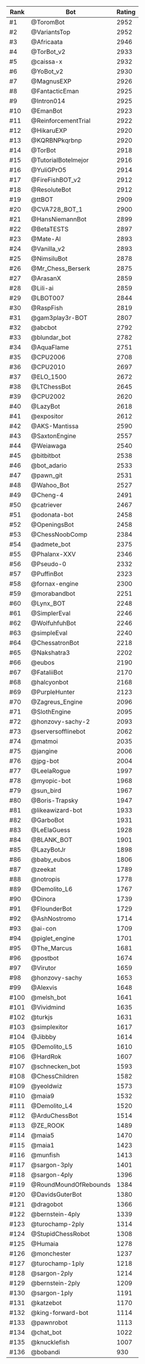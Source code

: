 Rank|Bot|Rating
---|---|---
#1|@ToromBot|2952
#2|@VariantsTop|2952
#3|@Africaata|2946
#4|@TorBot_v2|2933
#5|@caissa-x|2932
#6|@YoBot_v2|2930
#7|@MagnusEXP|2926
#8|@FantacticEman|2925
#9|@Intron014|2925
#10|@EmanBot|2923
#11|@ReinforcementTrial|2922
#12|@HikaruEXP|2920
#13|@KQRBNPkqrbnp|2920
#14|@TorBot|2918
#15|@TutorialBotelmejor|2916
#16|@YuliGPrO5|2914
#17|@FireFishBOT_v2|2912
#18|@ResoluteBot|2912
#19|@ttBOT|2909
#20|@CVA728_BOT_1|2900
#21|@HansNiemannBot|2899
#22|@BetaTESTS|2897
#23|@Mate-AI|2893
#24|@Vanilla_v2|2893
#25|@NimsiluBot|2878
#26|@Mr_Chess_Berserk|2875
#27|@ArasanX|2859
#28|@Lili-ai|2859
#29|@LBOT007|2844
#30|@RaspFish|2819
#31|@gam3play3r-BOT|2807
#32|@abcbot|2792
#33|@blundar_bot|2782
#34|@AquaFlame|2751
#35|@CPU2006|2708
#36|@CPU2010|2697
#37|@ELO_1500|2672
#38|@LTChessBot|2645
#39|@CPU2002|2620
#40|@LazyBot|2618
#41|@expositor|2612
#42|@AKS-Mantissa|2590
#43|@SaxtonEngine|2557
#44|@Weiawaga|2540
#45|@bitbitbot|2538
#46|@bot_adario|2533
#47|@pawn_git|2531
#48|@Wahoo_Bot|2527
#49|@Cheng-4|2491
#50|@catriever|2467
#51|@odonata-bot|2458
#52|@OpeningsBot|2458
#53|@ChessNoobComp|2384
#54|@admete_bot|2375
#55|@Phalanx-XXV|2346
#56|@Pseudo-0|2332
#57|@PuffinBot|2323
#58|@fornax-engine|2300
#59|@morabandbot|2251
#60|@Lynx_BOT|2248
#61|@SimplerEval|2246
#62|@WolfuhfuhBot|2246
#63|@simpleEval|2240
#64|@ChessatronBot|2218
#65|@Nakshatra3|2202
#66|@eubos|2190
#67|@FataliiBot|2170
#68|@halcyonbot|2168
#69|@PurpleHunter|2123
#70|@Zagreus_Engine|2096
#71|@SlothEngine|2095
#72|@honzovy-sachy-2|2093
#73|@serversofflinebot|2062
#74|@matmoi|2035
#75|@jangine|2006
#76|@jpg-bot|2004
#77|@LeelaRogue|1997
#78|@myopic-bot|1968
#79|@sun_bird|1967
#80|@Boris-Trapsky|1947
#81|@likeawizard-bot|1933
#82|@GarboBot|1931
#83|@LeElaGuess|1928
#84|@BLANK_BOT|1901
#85|@LazyBotJr|1898
#86|@baby_eubos|1806
#87|@zeekat|1789
#88|@notropis|1778
#89|@Demolito_L6|1767
#90|@Dinora|1739
#91|@FlounderBot|1729
#92|@AshNostromo|1714
#93|@ai-con|1709
#94|@piglet_engine|1701
#95|@The_Marcus|1681
#96|@postbot|1674
#97|@Virutor|1659
#98|@honzovy-sachy|1653
#99|@Alexvis|1648
#100|@melsh_bot|1641
#101|@Vividmind|1635
#102|@turkjs|1631
#103|@simplexitor|1617
#104|@Jibbby|1614
#105|@Demolito_L5|1610
#106|@HardRok|1607
#107|@schnecken_bot|1593
#108|@ChessChildren|1582
#109|@yeoldwiz|1573
#110|@maia9|1532
#111|@Demolito_L4|1520
#112|@ArduChessBot|1514
#113|@ZE_ROOK|1489
#114|@maia5|1470
#115|@maia1|1423
#116|@munfish|1413
#117|@sargon-3ply|1401
#118|@sargon-4ply|1396
#119|@RoundMoundOfRebounds|1384
#120|@DavidsGuterBot|1380
#121|@dragobot|1366
#122|@bernstein-4ply|1339
#123|@turochamp-2ply|1314
#124|@StupidChessRobot|1308
#125|@Humaia|1278
#126|@monchester|1237
#127|@turochamp-1ply|1218
#128|@sargon-2ply|1214
#129|@bernstein-2ply|1209
#130|@sargon-1ply|1191
#131|@katzebot|1170
#132|@king-forward-bot|1114
#133|@pawnrobot|1113
#134|@chat_bot|1022
#135|@knucklefish|1007
#136|@bobandi|930
